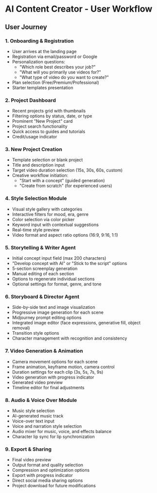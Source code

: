 # AI Content Creator - User Workflow

## User Journey

### 1. Onboarding & Registration
- User arrives at the landing page
- Registration via email/password or Google
- Personalization questions:
  - "Which role best describes your job?"
  - "What will you primarily use videos for?"
  - "What type of video do you want to create?"
- Plan selection (Free/Premium/Professional)
- Starter templates presentation

### 2. Project Dashboard
- Recent projects grid with thumbnails
- Filtering options by status, date, or type
- Prominent "New Project" card
- Project search functionality
- Quick access to guides and tutorials
- Credit/usage indicator

### 3. New Project Creation
- Template selection or blank project
- Title and description input
- Target video duration selection (15s, 30s, 60s, custom)
- Creative workflow initiation:
  - "Start with a concept" (guided generation)
  - "Create from scratch" (for experienced users)

### 4. Style Selection Module
- Visual style gallery with categories
- Interactive filters for mood, era, genre
- Color selection via color picker
- Keyword input with contextual suggestions
- Real-time style preview
- Video format and aspect ratio options (16:9, 9:16, 1:1)

### 5. Storytelling & Writer Agent
- Initial concept input field (max 200 characters)
- "Develop concept with AI" or "Stick to the script" options
- 5-section screenplay generation
- Manual editing of each section
- Options to regenerate individual sections
- Optional settings for format, genre, and tone

### 6. Storyboard & Director Agent
- Side-by-side text and image visualization
- Progressive image generation for each scene
- Midjourney prompt editing options
- Integrated image editor (face expressions, generative fill, object removal)
- Transition style options
- Character management with recognition and consistency

### 7. Video Generation & Animation
- Camera movement options for each scene
- Frame animation, keyframe motion, camera control
- Duration settings for each clip (3s, 5s, 7s, 9s)
- Video generation with progress indicator
- Generated video preview
- Timeline editor for final adjustments

### 8. Audio & Voice Over Module
- Music style selection
- AI-generated music track
- Voice-over text input
- Voice and narration style selection
- Audio mixer for music, voice, and effects balance
- Character lip sync for lip synchronization

### 9. Export & Sharing
- Final video preview
- Output format and quality selection
- Compression and optimization options
- Export with progress indicator
- Direct social media sharing options
- Project download for future modifications